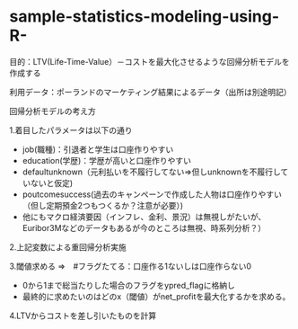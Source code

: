 # sample-statistics-modeling-using-R-

目的：LTV(Life-Time-Value）－コストを最大化させるような回帰分析モデルを作成する

利用データ：ポーランドのマーケティング結果によるデータ（出所は別途明記）

回帰分析モデルの考え方

1.着目したパラメータは以下の通り
- job(職種)：引退者と学生は口座作りやすい
- education(学歴)：学歴が高いと口座作りやすい
- defaultunknown（元利払いを不履行してない⇒但しunknownを不履行していないと仮定)
- poutcomesuccess(過去のキャンペーンで作成した人物は口座作りやすい（但し定期預金2つもつくるか？注意が必要）)
- 他にもマクロ経済要因（インフレ、金利、景況）は無視しがたいが、Euribor3Mなどのデータもあるが今のところは無視、時系列分析？）

2.上記変数による重回帰分析実施

3.閾値求める ⇒　#フラグたてる：口座作る1ないしは口座作らない0
- 0から1まで総当たりした場合のフラグをypred_flagに格納し
- 最終的に求めたいのはどのx（閾値）がnet_profitを最大化するかを求める。

4.LTVからコストを差し引いたものを計算
